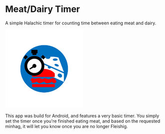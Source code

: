 # Meat/Dairy Timer
A simple Halachic timer for counting time between eating meat and dairy.

<img src="/app/src/main/res/mipmap-xxxhdpi/ic_launcher_foreground.png" alt="Meat/Dairy Timer Logo" width="250"/>

This app was build for Android, and features a very basic timer. You simply set the timer once you're finished eating meat, and based on the requested minhag,
it will let you know once you are no longer Fleishig.
